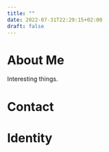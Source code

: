 ```yaml
---
title: ""
date: 2022-07-31T22:29:15+02:00
draft: false
---
```


# About Me

Interesting things.

# Contact

# Identity
